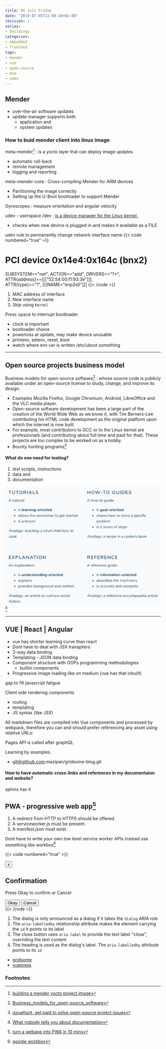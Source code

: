 ```yaml
---
title: 05 Juli Friday
date: "2019-07-05T11:00:20+02:00"
revision: 1
series:
- DailyLogs
categories:
- embedded
- frontend
tags:
- mender
- vue
- open-source
- pwa
- udev
---
```


## Mender

* over-the-air software updates
* update manager supports both
  * application and 
  * system updates

### How to buid mender client into linux image

<!-- more -->

meta-mender[^1]
: is a yocto layer that can deploy image updates
* automatic roll-back
* remote management
* logging and reporting

meta-mender-core
: Cross-compiling Mender for ARM devices
* Partitioning the image correctly
* Setting up the U-Boot bootloader to support Mender

Gyroscopes
: measure orientation and angular velocity

udev - userspace /dev
: [is a device manager for the Linux kernel.](https://en.wikipedia.org/wiki/Udev)
* checks when new device is plugged in and makes it available as a FILE

udev rule to permanently change network interface name
{{< code numbered="true" >}}
# PCI device 0x14e4:0x164c (bnx2)
SUBSYSTEM=="net", ACTION=="add", DRIVERS=="?*", \
  ATTR{address}==[[["52:54:00:f1:93:3e"]]],           \
  ATTR{type}=="1", [[[NAME="enp2s0"]]]
{{< /code >}}

1. MAC address of interface
2. New interface name
3. Skip using `Kernel`

Press <kbd>space</kbd> to interrupt bootloader

* clock is important
* bootloader choice
* powerloss at update, may make device unusable
* printenv, setenv, reset, boot
* watch where env var is written /etc/uboot something

---

## Open source projects business model

Business models for open-source software[^3]
: whose source code is publicly available under an open-source license to study, change, and improve its design.
* Examples Mozilla Firefox, Google Chromium, Android, LibreOffice and the VLC media player.
* Open-source software development has been a large part of the creation of the World Wide Web as we know it, with Tim Berners-Lee contributing his HTML code development as the original platform upon which the internet is now built.
* For example, most contributors to GCC or to the Linux kernel are professionals (and contributing about full time and paid for that). These projects are too complex to be worked on as a hobby.
* Bounty hunting programs[^2]

#### What do one need for testing?

1. test scripts, instructions
2. data and
3. documentation

![What nobody tells you about documentation](documentation.png)[^4]

---

## VUE | React | Angular

+ vue has shorter learning curve than react
+ Dont have to deal with JSX transpilers
+ 2-way data binding
+ Templating - JSON data binding
+ Component structure with OOPs programming methodologies
  + builtin components
+ Progressive image loading like on medium (vue has that inbuilt)


gap to fill javascript fatigue

Client side rendering components

- routing
- templating
- JS syntax (like JSX)

All markdown files are compiled into Vue components and processed by webpack, therefore you can and should prefer referencing any asset using relative URLs:

Pages API is called after graphQL

Learning by examples.
- git@github.com:mazipan/gridsome-blog.git

#### How to have automatic cross-links and references in my documentaion and website?

sphinx has it

## PWA - progressive web app[^7]

1. A redirect from HTTP to HTTPS should be offered.
2. A serviceworker.js must be present.
3. A manifest.json must exist.

Dont have to write your own low level service worker APIs instead use something like
workbox[^8]

{{< code numbered="true" >}}
<div [[[role="dialog"]]] [[[aria-labelledby="dialog-heading"]]]>
  <button [[[aria-label="close"]]]>x</button>
  <h2 [[[id="dialog-heading"]]]>Confirmation</h2>
  <p>Press Okay to confirm or Cancel</p>
  <button>Okay</button>
  <button>Cancel</button>
</div>
{{< /code >}}

1. The dialog is only announced as a dialog if it takes the `dialog` ARIA role
2. The `aria-labelledby` relationship attribute makes the element carrying the `id` it points to its label
3. The close button uses `aria-label` to provide the text label "close", overriding the text content
4. The heading is used as the dialog's label. The `aria-labelledby` attribute points to its `id`


- [gridsome](https://gridsome.org/)
- [vuepress](https://vuepress.vuejs.org/)

### Footnotes

[^1]: [building a mender yocto project image](https://docs.mender.io/2.0/artifacts/yocto-project/building)
[^2]: [issuehunt, get paid to solve open-source project issues](https://issuehunt.io/)
[^3]: [Business_models_for_open-source_software](https://en.wikipedia.org/wiki/Business_models_for_open-source_software)
[^4]: [What nobody tells you about documentation](https://www.divio.com/blog/documentation/)
[^7]: [turn a webapp into PWA in 10 mins](https://youtu.be/E8BeSSdIUW4)
[^8]: [google workbox](https://developers.google.com/web/tools/workbox/)